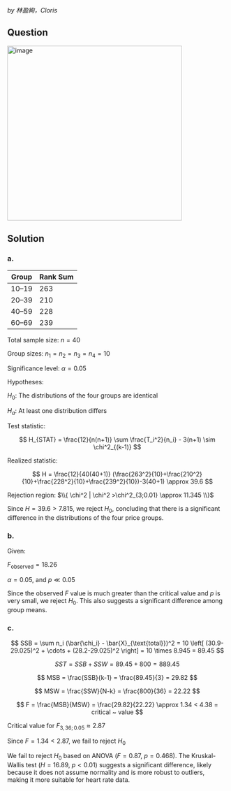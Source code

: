 *by 林盈絢，Cloris*

## Question

<img width="400" alt="image" src="https://github.com/user-attachments/assets/71fbbafc-fffb-4993-a7ba-50b492c3cd67" />

## Solution
### a.
| Group | Rank Sum |
| ----- | -------- |
| 10–19 | 263      |
| 20–39 | 210      |
| 40–59 | 228      |
| 60–69 | 239      |
Total sample size: $n = 40$

Group sizes: $n_1 = n_2 = n_3 = n_4 = 10$

Significance level: $\alpha = 0.05$

Hypotheses:

$H_0$: The distributions of the four groups are identical

$H_a$: At least one distribution differs

Test statistic:

$$
H_{STAT} = \frac{12}{n(n+1)} \sum \frac{T_i^2}{n_i} - 3(n+1) \sim \chi^2_{(k-1)}
$$

Realized statistic:

$$
H = \frac{12}{40(40+1)} (\frac{263^2}{10}+\frac{210^2}{10}+\frac{228^2}{10}+\frac{239^2}{10})-3(40+1) \approx 39.6
$$

Rejection region: $\\{ \chi^2 | \chi^2 >\chi^2_{3;0.01} \approx 11.345 \\}$

Since $H = 39.6 > 7.815$, we reject $H_0$, concluding that there is a significant difference in the distributions of the four price groups.

### b.
Given:

$F_{\text{observed}} = 18.26$

$\alpha = 0.05$, and $p \ll 0.05$

Since the observed $F$ value is much greater than the critical value and $p$ is very small, we reject $H_0$.
This also suggests a significant difference among group means.

### c.
$$
SSB = \sum n_i (\bar{\chi_i} - \bar{X}_{\text{total}})^2 = 10 \left[ (30.9-29.025)^2 + \cdots + (28.2-29.025)^2 \right] = 10 \times 8.945 = 89.45
$$

$$
SST = SSB + SSW = 89.45 + 800 = 889.45
$$  

$$
MSB = \frac{SSB}{k-1} = \frac{89.45}{3} = 29.82
$$

$$
MSW = \frac{SSW}{N-k} = \frac{800}{36} = 22.22
$$ 

$$
F = \frac{MSB}{MSW} = \frac{29.82}{22.22} \approx 1.34 < 4.38 = critical ~ value
$$

Critical value for $F_{3,36; 0.05} \approx 2.87$ 

Since $F = 1.34 < 2.87$, we fail to reject $H_0$

We fail to reject $H_0$ based on ANOVA ($F = 0.87$, $p = 0.468$).
The Kruskal-Wallis test ($H = 16.89$, $p < 0.01$) suggests a significant difference, likely because it does not assume normality and is more robust to outliers, making it more suitable for heart rate data.
